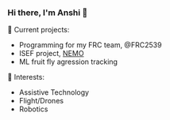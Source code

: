 ### Hi there, I'm Anshi 👋

🔭 Current projects:
  - Programming for my FRC team, @FRC2539
  - ISEF project, [NEMO](https://github.com/li-pearl/nemo)
  - ML fruit fly agression tracking

🌱 Interests:
  - Assistive Technology
  - Flight/Drones
  - Robotics

<!--
**li-pearl/li-pearl** is a ✨ _special_ ✨ repository because its `README.md` (this file) appears on your GitHub profile.

Here are some ideas to get you started:

- 🔭 I’m currently working on ...
- 🌱 I’m currently learning ...
- 👯 I’m looking to collaborate on ...
- 🤔 I’m looking for help with ...
- 💬 Ask me about ...
- 📫 How to reach me: ...
- 😄 Pronouns: ...
- ⚡ Fun fact: ...
-->
